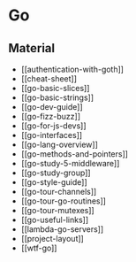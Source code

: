# Go

## Material

- [[authentication-with-goth]]
- [[cheat-sheet]]
- [[go-basic-slices]]
- [[go-basic-strings]]
- [[go-dev-guide]]
- [[go-fizz-buzz]]
- [[go-for-js-devs]]
- [[go-interfaces]]
- [[go-lang-overview]]
- [[go-methods-and-pointers]]
- [[go-study-5-middleware]]
- [[go-study-group]]
- [[go-style-guide]]
- [[go-tour-channels]]
- [[go-tour-go-routines]]
- [[go-tour-mutexes]]
- [[go-useful-links]]
- [[lambda-go-servers]]
- [[project-layout]]
- [[wtf-go]]
